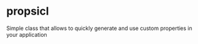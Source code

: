 # propsicl
Simple class that allows to quickly generate and use custom properties in your application 
